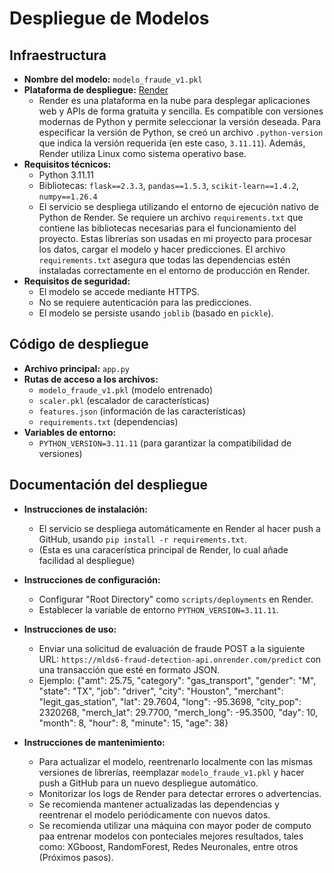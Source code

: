 # Despliegue de Modelos

## Infraestructura

- **Nombre del modelo:** `modelo_fraude_v1.pkl`
- **Plataforma de despliegue:** [Render](https://render.com/)
  - Render es una plataforma en la nube para desplegar aplicaciones web y APIs de forma gratuita y sencilla. Es compatible con versiones modernas de Python y permite seleccionar la versión deseada. Para especificar la versión de Python, se creó un archivo `.python-version` que indica la versión requerida (en este caso, `3.11.11`). Además, Render utiliza Linux como sistema operativo base.
- **Requisitos técnicos:**
  - Python 3.11.11
  - Bibliotecas: `flask==2.3.3`, `pandas==1.5.3`, `scikit-learn==1.4.2`, `numpy==1.26.4`
  - El servicio se despliega utilizando el entorno de ejecución nativo de Python de Render. Se requiere un archivo `requirements.txt` que contiene las bibliotecas necesarias para el funcionamiento del proyecto. Estas librerías son usadas en mi proyecto para procesar los datos, cargar el modelo y hacer predicciones. El archivo `requirements.txt` asegura que todas las dependencias estén instaladas correctamente en el entorno de producción en Render.
- **Requisitos de seguridad:**
  - El modelo se accede mediante HTTPS.
  - No se requiere autenticación para las predicciones.
  - El modelo se persiste usando `joblib` (basado en `pickle`).

## Código de despliegue

- **Archivo principal:** `app.py`
- **Rutas de acceso a los archivos:**
  - `modelo_fraude_v1.pkl` (modelo entrenado)
  - `scaler.pkl` (escalador de características)
  - `features.json` (información de las características)
  - `requirements.txt` (dependencias)
- **Variables de entorno:**
  - `PYTHON_VERSION=3.11.11` (para garantizar la compatibilidad de versiones)

## Documentación del despliegue

- **Instrucciones de instalación:**
  - El servicio se despliega automáticamente en Render al hacer push a GitHub, usando `pip install -r requirements.txt`.
  - (Esta es una caracerística principal de Render, lo cual añade facilidad al despliegue)
- **Instrucciones de configuración:**
  - Configurar "Root Directory" como `scripts/deployments` en Render.
  - Establecer la variable de entorno `PYTHON_VERSION=3.11.11`.
- **Instrucciones de uso:**
  - Enviar una solicitud de evaluación de fraude POST a la siguiente URL: `https://mlds6-fraud-detection-api.onrender.com/predict` con una transacción que esté en formato JSON.
  - Ejemplo:
   {"amt": 25.75, "category": "gas_transport", "gender": "M", "state": "TX", "job": "driver", "city": "Houston", "merchant": "legit_gas_station", "lat": 29.7604, "long": -95.3698, "city_pop": 2320268, "merch_lat": 29.7700, "merch_long": -95.3500, "day": 10, "month": 8, "hour": 8, "minute": 15, "age": 38}
    
- **Instrucciones de mantenimiento:**
  - Para actualizar el modelo, reentrenarlo localmente con las mismas versiones de librerías, reemplazar `modelo_fraude_v1.pkl` y hacer push a GitHub para un nuevo despliegue automático.
  - Monitorizar los logs de Render para detectar errores o advertencias.
  - Se recomienda mantener actualizadas las dependencias y reentrenar el modelo periódicamente con nuevos datos.
  - Se recomienda utilizar una máquina con mayor poder de computo paa entrenar modelos con ponteciales mejores resultados, tales como: XGboost, RandomForest, Redes Neuronales, entre otros (Próximos pasos). 
